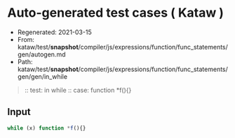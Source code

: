 # Auto-generated test cases ( Kataw )
- Regenerated: 2021-03-15
- From: kataw/test/__snapshot__/compiler/js/expressions/function/func_statements/gen/autogen.md
- Path: kataw/test/__snapshot__/compiler/js/expressions/function/func_statements/gen/gen/in_while
> :: test: in while
> :: case: function *f(){}
## Input

`````js
while (x) function *f(){}
`````
